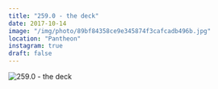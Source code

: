 ```yaml
---
title: "259.0 - the deck"
date: 2017-10-14
image: "/img/photo/89bf84358ce9e345874f3cafcadb496b.jpg"
location: "Pantheon"
instagram: true
draft: false
---
```


![259.0 - the deck](/img/photo/89bf84358ce9e345874f3cafcadb496b.jpg)

